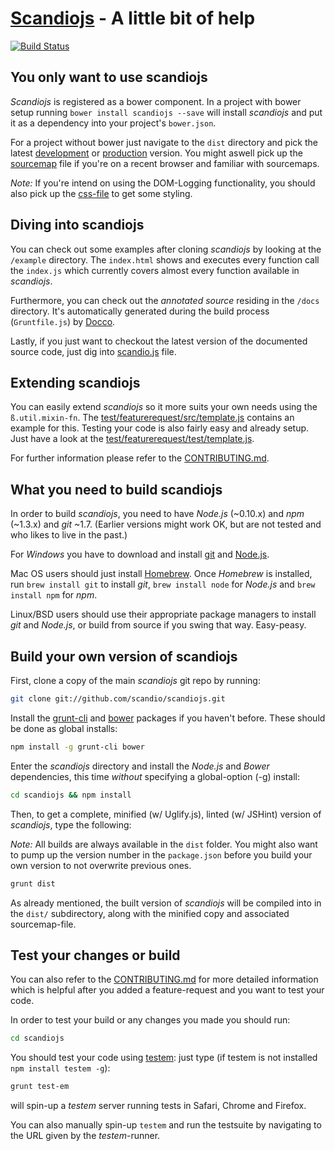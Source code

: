 # [Scandiojs](http://scandio.de/) - A little bit of help

[![Build Status](https://travis-ci.org/SEP007/scandiojs.png)](https://travis-ci.org/SEP007/scandiojs)

## You only want to use scandiojs

*Scandiojs* is registered as a bower component. In a project with bower setup running `bower install scandiojs --save` will install *scandiojs* and put it as a dependency into your project's `bower.json`.

For a project without bower just navigate to the `dist` directory and pick the latest [development](https://github.com/scandio/scandiojs/blob/master/dist/scandio.js) or [production](https://github.com/scandio/scandiojs/blob/master/dist/scandio.min.js) version.
You might aswell pick up the [sourcemap](https://github.com/scandio/scandiojs/blob/master/dist/scandio.min.map) file if you're on a recent browser and familiar with sourcemaps.

*Note:* If you're intend on using the DOM-Logging functionality, you should also pick up the [css-file](https://github.com/scandio/scandiojs/blob/master/dist/scandio.css) to get some styling.

## Diving into scandiojs

You can check out some examples after cloning *scandiojs* by looking at the `/example` directory. The `index.html` shows and executes every function call the `index.js` which currently covers almost every function available in *scandiojs*.

Furthermore, you can check out the *annotated source* residing in the `/docs` directory. It's automatically generated during the build process (`Gruntfile.js`) by [Docco](http://jashkenas.github.io/docco/).

Lastly, if you just want to checkout the latest version of the documented source code, just dig into [scandio.js](https://github.com/scandio/scandiojs/blob/master/dist/scandio.js) file.

## Extending scandiojs

You can easily extend *scandiojs* so it more suits your own needs using the `ß.util.mixin-fn`. The [test/featurerequest/src/template.js](https://github.com/scandio/scandiojs/blob/master/test/featurerequests/src/template.js) contains an example for this. Testing your code is also fairly easy and already setup. Just have a look at the [test/featurerequest/test/template.js](https://github.com/scandio/scandiojs/blob/master/test/featurerequests/test/template.js).

For further information please refer to the [CONTRIBUTING.md](https://github.com/scandio/scandiojs/blob/master/CONTRIBUTING.md).

## What you need to build scandiojs

In order to build *scandiojs*, you need to have *Node.js* (~0.10.x) and *npm* (~1.3.x) and *git* ~1.7.
(Earlier versions might work OK, but are not tested and who likes to live in the past.)

For *Windows* you have to download and install [git](http://git-scm.com/downloads) and [Node.js](http://nodejs.org/download/).

Mac OS users should just install [Homebrew](http://mxcl.github.com/homebrew/). Once *Homebrew* is installed, run `brew install git` to install *git*, `brew install node` for *Node.js* and `brew install npm` for *npm*.

Linux/BSD users should use their appropriate package managers to install *git* and *Node.js*, or build from source if you swing that way. Easy-peasy.

## Build your own version of scandiojs

First, clone a copy of the main *scandiojs* git repo by running:

```bash
git clone git://github.com/scandio/scandiojs.git
```

Install the [grunt-cli](http://gruntjs.com/getting-started#installing-the-cli) and [bower](http://bower.io/) packages if you haven't before. These should be done as global installs:

```bash
npm install -g grunt-cli bower
```

Enter the *scandiojs* directory and install the *Node.js* and *Bower* dependencies, this time *without* specifying a global-option (-g) install:

```bash
cd scandiojs && npm install
```

Then, to get a complete, minified (w/ Uglify.js), linted (w/ JSHint) version of *scandiojs*, type the following:

*Note:* All builds are always available in the `dist` folder. You might also want to pump up the version number in the `package.json` before you build your own version to not overwrite previous ones.

```bash
grunt dist
```

As already mentioned, the built version of *scandiojs* will be compiled into in the `dist/` subdirectory, along with the minified copy and associated sourcemap-file.

## Test your changes or build

You can also refer to the [CONTRIBUTING.md](https://github.com/scandio/scandiojs/blob/master/CONTRIBUTING.md) for more detailed information which is helpful after you added a feature-request and you want to test your code.

In order to test your build or any changes you made you should run:

```bash
cd scandiojs
```

You should test your code using [testem](https://github.com/airportyh/testem): just type (if testem is not installed `npm install testem -g`):

```bash
grunt test-em
```

will spin-up a *testem* server running tests in Safari, Chrome and Firefox.

You can also manually spin-up `testem` and run the testsuite by navigating to the URL given by the *testem*-runner.